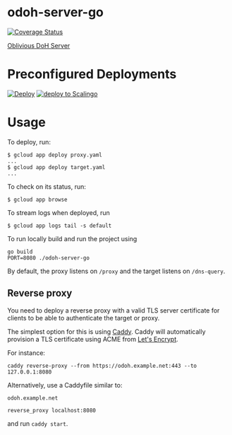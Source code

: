 # odoh-server-go

[![Coverage Status](https://coveralls.io/repos/github/cloudflare/odoh-server-go/badge.svg?branch=master)](https://coveralls.io/github/cloudflare/odoh-server-go?branch=master)

[Oblivious DoH Server](https://tools.ietf.org/html/draft-pauly-dprive-oblivious-doh)

# Preconfigured Deployments

[![Deploy](https://www.herokucdn.com/deploy/button.svg)](https://heroku.com/deploy)
[![deploy to Scalingo](https://cdn.scalingo.com/deploy/button.svg)](https://my.scalingo.com/deploy)

# Usage

To deploy, run:

~~~
$ gcloud app deploy proxy.yaml
...
$ gcloud app deploy target.yaml
...
~~~

To check on its status, run:

~~~
$ gcloud app browse
~~~

To stream logs when deployed, run

~~~
$ gcloud app logs tail -s default
~~~

To run locally build and run the project using

```shell
go build
PORT=8080 ./odoh-server-go
```

By default, the proxy listens on `/proxy` and the target listens on `/dns-query`.

## Reverse proxy

You need to deploy a reverse proxy with a valid TLS server certificate
for clients to be able to authenticate the target or proxy.

The simplest option for this is using [Caddy](https://caddyserver.com).
Caddy will automatically provision a TLS certificate using ACME from [Let's Encrypt](https://letsencrypt.org).

For instance:

```
caddy reverse-proxy --from https://odoh.example.net:443 --to 127.0.0.1:8080
```

Alternatively, use a Caddyfile similar to:

```
odoh.example.net

reverse_proxy localhost:8080
```
and run `caddy start`.
